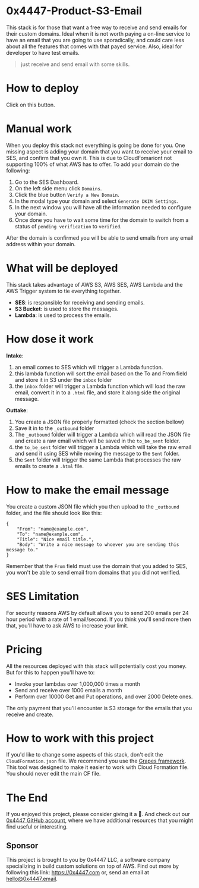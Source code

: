 # 0x4447-Product-S3-Email

This stack is for those that want a free way to receive and send emails for their custom domains. Ideal when it is not worth paying a on-line service to have an email that you are going to use sporadically, and could care less about all the features that comes with that payed service. Also, ideal for developer to have test emails.

> just receive and send email with some skills.

# How to deploy

Click on this button.

# Manual work

When you deploy this stack not everything is going be done for you. One missing aspect is adding your domain that you want to receive your email to SES, and confirm that you own it. This is due to CloudFomariont not supporting 100% of what AWS has to offer. To add your domain do the following:

1. Go to the SES Dashboard.
1. On the left side menu click `Domains`.
1. Click the blue button `Verify a New Domain`.
1. In the modal type your domain and select `Generate DKIM Settings`.
1. In the next window you will have all the information needed to configure your domain.
1. Once done you have to wait some time for the domain to switch from a status of `pending verification` to `verified`.

After the domain is confirmed you will be able to send emails from any email address within your domain.

# What will be deployed

This stack takes advantage of AWS S3, AWS SES, AWS Lambda and the AWS Trigger system to tie everything together.

- **SES**: is responsible for receiving and sending emails.
- **S3 Bucket**: is used to store the messages.
- **Lambda**: is used to process the emails.

# How dose it work

**Intake**:

1. an email comes to SES which will trigger a Lambda function.
1. this lambda function will sort the email based on the To and From field and store it in S3 under the `inbox` folder
1. the `inbox` folder will trigger a Lambda function which will load the raw email, convert it in to a `.html` file, and store it along side the original message.

**Outtake**:

1. You create a JSON file properly formatted (check the section bellow)
1. Save it in to the `_outbound` folder
1. The `_outbound` folder will trigger a Lambda which will read the JSON file and create a raw email which will be saved in the `to_be_sent` folder.
1. the `to_be_sent` folder will trigger a Lambda which will take the raw email and send it using SES while moving the message to the `Sent` folder.
1. the `Sent` folder will trigger the same Lambda that processes the raw emails to create a `.html` file.

# How to make the email message

You create a custom JSON file which you then upload to the `_outbound` folder, and the file should look like this:

```
{
	"From": "name@example.com",
	"To": "name@example.com",
	"Title": "Nice email title.",
	"Body": "Write a nice message to whoever you are sending this message to."
}

```

Remember that the `From` field must use the domain that you added to SES, you won't be able to send email from domains that you did not verified.

# SES Limitation

For security reasons AWS by default allows you to send 200 emails per 24 hour period with a rate of 1 email/second. If you think you'll send more then that, you'll have to ask AWS to increase your limit.

# Pricing

All the resources deployed with this stack will potentially cost you money. But for this to happen you'll have to:

- Invoke your lambdas over 1,000,000 times a month
- Send and receive over 1000 emails a month
- Perform over 10000 Get and Put operations, and over 2000 Delete ones.

The only payment that you'll encounter is S3 storage for the emails that you receive and create.

# How to work with this project

If you'd like to change some aspects of this stack, don't edit the `CloudFormation.json` file. We recommend you use the [Grapes framework](https://github.com/0x4447/0x4447-cli-node-grapes). This tool was designed to make it easier to work with Cloud Formation file. You should never edit the main CF file.

# The End

If you enjoyed this project, please consider giving it a 🌟. And check out our [0x4447 GitHub account](https://github.com/0x4447), where we have additional resources that you might find useful or interesting.

## Sponsor

This project is brought to you by 0x4447 LLC, a software company specializing in build custom solutions on top of AWS. Find out more by following this link: https://0x4447.com or, send an email at [hello@0x4447.email](mailto:hello@0x4447.email?Subject=Hello%20From%20Repo&Body=Hi%2C%0A%0AMy%20name%20is%20NAME%2C%20and%20I%27d%20like%20to%20get%20in%20touch%20with%20someone%20at%200x4447.%0A%0AI%27d%20like%20to%20discuss%20the%20following%20topics%3A%0A%0A-%20LIST_OF_TOPICS_TO_DISCUSS%0A%0ASome%20useful%20information%3A%0A%0A-%20My%20full%20name%20is%3A%20FIRST_NAME%20LAST_NAME%0A-%20My%20time%20zone%20is%3A%20TIME_ZONE%0A-%20My%20working%20hours%20are%20from%3A%20TIME%20till%20TIME%0A-%20My%20company%20name%20is%3A%20COMPANY%20NAME%0A-%20My%20company%20website%20is%3A%20https%3A%2F%2F%0A%0ABest%20regards.).